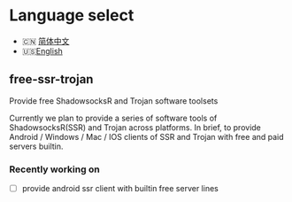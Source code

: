 # Language select

- 🇨🇳 [简体中文](./README_cn.md)
- 🇺🇸[English](./README.md)


## free-ssr-trojan
Provide free ShadowsocksR and Trojan software toolsets

Currently we plan to provide a series of software tools of ShadowsocksR(SSR) and Trojan across platforms.
In brief, to provide Android / Windows / Mac / IOS clients of SSR and Trojan with free and paid servers builtin.

### Recently working on
- [ ] provide android ssr client with builtin free server lines
